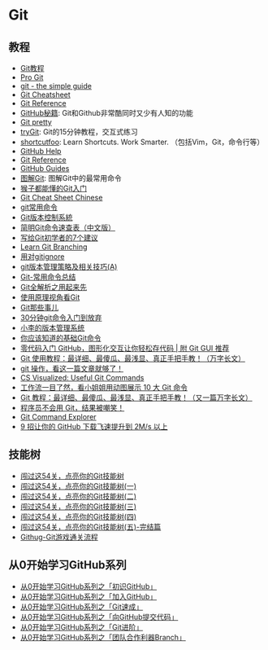 # Git

## 教程
* [Git教程](http://www.liaoxuefeng.com/wiki/0013739516305929606dd18361248578c67b8067c8c017b000) 
* [Pro Git](http://git-scm.com/book/zh/v2)
* [git - the simple guide](http://rogerdudler.github.io/git-guide/)
* [Git Cheatsheet](http://ndpsoftware.com/git-cheatsheet.html)
* [Git Reference](http://gitref.org/)
* [GitHub秘籍](http://snowdream86.gitbooks.io/github-cheat-sheet/content/zh/index.html): Git和Github非常酷同时又少有人知的功能
* [Git pretty](http://justinhileman.info/article/git-pretty/)
* [tryGit](https://try.github.io): Git的15分钟教程，交互式练习
* [shortcutfoo](https://www.shortcutfoo.com/): Learn Shortcuts. Work Smarter. （包括Vim，Git，命令行等）
* [GitHub Help](https://help.github.com/)
* [Git Reference](http://gitref.org/)
* [GitHub Guides](https://guides.github.com/)
* [图解Git](http://marklodato.github.io/visual-git-guide/index-zh-cn.html): 图解Git中的最常用命令
* [猴子都能懂的Git入门](http://backlogtool.com/git-guide/cn/)
* [Git Cheat Sheet Chinese](https://github.com/flyhigher139/Git-Cheat-Sheet/blob/master/Git%20Cheat%20Sheet-Zh.md)
* [git常用命令](http://blog.saymagic.cn/2014/06/20/git%E5%B8%B8%E7%94%A8%E5%91%BD%E4%BB%A4%E6%80%BB%E7%BB%93.html)
* [Git版本控制系統](https://ihower.tw/git/)
* [简明Git命令速查表（中文版）](https://linux.cn/article-5688-1.html)
* [写给Git初学者的7个建议](https://linux.cn/article-2195-1.html)
* [Learn Git Branching](http://pcottle.github.io/learnGitBranching/)
* [用对gitignore](http://www.barretlee.com/blog/2015/09/06/set-gitignore-after-add-file/)
* [git版本管理策略及相关技巧(A)](http://www.barretlee.com/blog/2014/05/07/cb-git-improve/)
* [Git-常用命令总结](http://sunxiaoyang.github.io/2015/11/05/Git-%E5%B8%B8%E7%94%A8%E5%91%BD%E4%BB%A4%E6%80%BB%E7%BB%93/)
* [Git全解析之用起来先](http://wustrive2008.github.io/2016/01/06/%E7%89%88%E6%9C%AC%E6%8E%A7%E5%88%B6/Git%E5%85%A8%E8%A7%A3%E6%9E%90%E4%B9%8B%E5%85%88%E7%94%A8%E8%B5%B7%E6%9D%A5/)
* [使用原理视角看Git](https://blog.coding.net/blog/principle-of-Git)
* [Git那些事儿](https://wujunze.com/git_something.jsp)
* [30分钟git命令入门到放弃](http://www.w3ctrain.com/2016/06/26/learn-git-in-30-minutes)
* [小李的版本管理系统](http://chuansong.me/n/410241551627)
* [你应该知道的基础Git命令](https://linux.cn/article-7552-1.html)
* [零代码入门 GitHub，图形化交互让你轻松存代码 | 附 Git GUI 推荐](http://www.sohu.com/a/333645539_610300)
* [Git 使用教程：最详细、最傻瓜、最浅显、真正手把手教！（万字长文）](https://mp.weixin.qq.com/s?__biz=MzUyNjQxNjYyMg==&mid=2247487533&idx=3&sn=f4ae4e7b827cb4c8abc22e9b5675fb80&chksm=fa0e7faccd79f6ba58b5eddd5a4bf6787f98d8750a9837b025076e5241a1ce7dae071d845950&mpshare=1&scene=1&srcid=&sharer_sharetime=1581731479488&sharer_shareid=49bb68e4d4ad9f65af077f4e54025da0#rd)
* [git 操作，看这一篇文章就够了！](https://mp.weixin.qq.com/s?__biz=MzAxMTkwODIyNA==&mid=2247494311&idx=1&sn=41bfb8e16d7453966fafac462f59d096&chksm=9bbb4f48acccc65e2743e4cd1ef67f495aa68013ee653019ae37e76f3dd5b0299dc1a40ad984&mpshare=1&scene=1&srcid=&sharer_sharetime=1581897447388&sharer_shareid=49bb68e4d4ad9f65af077f4e54025da0#rd)
* [CS Visualized: Useful Git Commands](https://dev.to/lydiahallie/cs-visualized-useful-git-commands-37p1)
* [工作流一目了然，看小姐姐用动图展示 10 大 Git 命令](https://mp.weixin.qq.com/s?__biz=MzUyNjQxNjYyMg==&mid=2247488324&idx=1&sn=d28d5f0921547b444e19d4a90bda0d02&chksm=fa0e7cc5cd79f5d34645340ba7ab5bf0b131c3cc18540b4e77f3e0d790c21e0b71d8c6f050cd&mpshare=1&scene=1&srcid=&sharer_sharetime=1588670247314&sharer_shareid=49bb68e4d4ad9f65af077f4e54025da0&key=7024fc3958d21a49c7a4670adda50dde2c285eaf6836c4ad44942dcf800053fe5c002cc43557d7706515a365ebd43e0090c24686091d6bcb3931f3426a76e74a984bc3abbc1c8854e1f5f093d7a01b47&ascene=1&uin=MjEyMzUzNDk2MQ%3D%3D&devicetype=Windows+XP&version=62060841&lang=zh_CN&exportkey=AaFjzLETYsZDUxui3g5I5WQ%3D&pass_ticket=Bonn4Clmg7J7CqZ8TGREVfh1ftX1k%2BurOQLoz1ESkV153iCg%2FE%2FG9OAv2o2z70el)
* [Git 教程：最详细、最傻瓜、最浅显、真正手把手教！（又一篇万字长文）](https://mp.weixin.qq.com/s?__biz=MzAwNDc0MTUxMw==&mid=2649643872&idx=1&sn=ffb280ded0ce5dc7649c1e4fc5188899&chksm=833dbb86b44a329022256fc45290e3e93455a4ccd9cc42f9dcd53e2091b3622aebce353a61fc&mpshare=1&scene=1&srcid=&sharer_sharetime=1589859945528&sharer_shareid=49bb68e4d4ad9f65af077f4e54025da0&key=eb412a48247fb92000ed780894dff6dafb5bc269f087ff2e04b7c052e7178aa255028f4edbc1b0131f3394c6ee6f21988b6562137c31e10b250d3d8d6e4e9faf2e902643b1a4a3de9351de6c733de5f7&ascene=1&uin=MjEyMzUzNDk2MQ%3D%3D&devicetype=Windows+XP&version=62060841&lang=zh_CN&exportkey=ATCXlYxaiq5q3nHw3XkqqDQ%3D&pass_ticket=WeQ%2F9lMsk9TGefvhi5xsI1DxDC0Tuk826MThQy%2BRPMirkkwS6E8ZoGX%2BTcUnIroA)
* [程序员不会用 Git，结果被嘲笑！](https://mp.weixin.qq.com/s?__biz=MzU0NDU5OTY2Ng==&mid=2247486729&idx=1&sn=d4967305bdffd769d2a9c228e0ae1cfe&chksm=fb78f614cc0f7f0252d8fd174ab5f965422933455a73021d6639fe2a800ac0d94ee7a8776d33&mpshare=1&scene=1&srcid=0727qUy9Sz6qUv5WRu3mrgQ7&sharer_sharetime=1595808002209&sharer_shareid=49bb68e4d4ad9f65af077f4e54025da0#rd)
* [Git Command Explorer](https://gitexplorer.com/)
* [9 招让你的 GitHub 下载飞速提升到 2M/s 以上](https://mp.weixin.qq.com/s?__biz=MzAwNDc0MTUxMw==&mid=2649645224&idx=1&sn=80c240fd038e8c8aa751205343922acc&chksm=833d804eb44a0958f20bcc812c2237d2881f0ff22918cd0c7e41ce5a7ad08edce507edfb7c47&mpshare=1&scene=1&srcid=0807s6ytiB8YLXIMAIS8vSGy&sharer_sharetime=1596771652003&sharer_shareid=49bb68e4d4ad9f65af077f4e54025da0#rd)

## 技能树
* [闯过这54关，点亮你的Git技能树](http://www.codingstyle.cn/topics/51)
* [闯过这54关，点亮你的Git技能树(一)](https://codingstyle.cn/topics/57)
* [闯过这54关，点亮你的Git技能树(二)](https://codingstyle.cn/topics/67)
* [闯过这54关，点亮你的Git技能树(三)](https://codingstyle.cn/topics/73)
* [闯过这54关，点亮你的Git技能树(四)](https://codingstyle.cn/topics/178)
* [闯过这54关，点亮你的Git技能树(五)-完结篇](https://codingstyle.cn/topics/181)
* [Githug-Git游戏通关流程](http://www.jianshu.com/p/482b32716bbe)

## 从0开始学习GitHub系列
* [从0开始学习GitHub系列之「初识GitHub」](http://stormzhang.com/git/2014/01/29/git-flow/)
* [从0开始学习GitHub系列之「加入GitHub」](http://stormzhang.com/github/2016/05/26/learn-github-from-zero2/)
* [从0开始学习GitHub系列之「Git速成」](http://stormzhang.com/github/2016/05/30/learn-github-from-zero3/)
* [从0开始学习GitHub系列之「向GitHub提交代码」](http://stormzhang.com/github/2016/06/04/learn-github-from-zero4/)
* [从0开始学习GitHub系列之「Git进阶」](http://stormzhang.com/github/2016/06/16/learn-github-from-zero5/)
* [从0开始学习GitHub系列之「团队合作利器Branch」](http://chuansong.me/n/404317047764)

